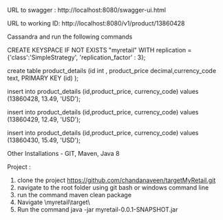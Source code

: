 URL to swagger : http://localhost:8080/swagger-ui.html

URL to working ID: http://localhost:8080/v1/product/13860428

Cassandra and run the following commands

CREATE KEYSPACE IF NOT EXISTS "myretail"
WITH replication = {'class':'SimpleStrategy', 'replication_factor' : 3};

create table product_details (id int , product_price decimal,currency_code text, PRIMARY KEY (id)   );

insert into product_details (id,product_price, currency_code) values (13860428,  13.49, 'USD');

insert into product_details (id,product_price, currency_code) values (13860429,  12.49, 'USD');

insert into product_details (id,product_price, currency_code) values (13860430,  15.49, 'USD');

Other Installations - GIT, Maven, Java 8 

Project :

1. clone the project https://github.com/chandanaveen/targetMyRetail.git
2. navigate to the root folder using git bash or windows command line
3. run the command maven clean package
4. Navigate <root path to cloned project >\myretail\target\
5. Run the command java -jar myretail-0.0.1-SNAPSHOT.jar
